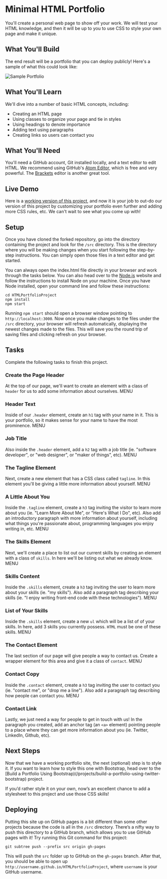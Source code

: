 # Minimal HTML Portfolio

You'll create a personal web page to show off your work. We will test your HTML knowledge, and then it will be up to you to use CSS to style your own page and make it unique.

## What You'll Build

The end result will be a portfolio that you can deploy publicly! Here's a sample of what this could look like:

![Sample Portfolio](http://courseware.codeschool.com.s3.amazonaws.com/projects/build-a-portfolio-using-html-and-css.png)

## What You'll Learn

We'll dive into a number of basic HTML concepts, including:

* Creating an HTML page
* Using classes to organize your page and tie in styles
* Using headings to denote importance
* Adding text using paragraphs
* Creating links so users can contact you

## What You'll Need

You'll need a GitHub account, Git installed locally, and a text editor to edit HTML. We recommend using GitHub's [Atom Editor](https://atom.io/), which is free and very powerful. The [Brackets](http://brackets.io/) editor is another great tool.

## Live Demo

Here is a [working version of this project](https://codeschool-project-demos.github.io/HTMLPortfolioProject/), and now it is your job to out-do our version of this project by customizing your portfolio even further and adding more CSS rules, etc. We can't wait to see what you come up with!

## Setup

Once you have cloned the forked repository, go into the directory containing the project and look for the `/src` directory. This is the directory where you will be making changes when you start following the step-by-step instructions. You can simply open those files in a text editor and get started.

You can always open the index.html file directly in your browser and work through the tasks below. You can also head over to the [Node.js](https://nodejs.org) website and follow the instructions to install Node on your machine. Once you have Node installed, open your command line and follow these instructions:

```
cd HTMLPortfolioProject
npm install
npm start
```

Running `npm start` should open a browser window pointing to `http://localhost:3000`. Now once you make changes to the files under the `/src` directory, your browser will refresh automatically, displaying the newest changes made to the files. This will save you the round trip of saving files and clicking refresh on your browser.

## Tasks

Complete the following tasks to finish this project.


### Create the Page Header

At the top of our page, we'll want to create an element with a class of `header` for us to add some information about ourselves.	MENU

### Header Text

Inside of our `.header` element, create an `h1` tag with your name in it. This is your portfolio, so it makes sense for your name to have the most prominence.	MENU

### Job Title

Also inside the `.header` element, add a `h2` tag with a job title (ie. "software developer", or "web designer", or "maker of things", etc).	MENU

### The Tagline Element

Next, create a new element that has a CSS class called `tagline`. In this element you'll be giving a little more information about yourself.	MENU

### A Little About You

Inside the `.tagline` element, create a `h3` tag inviting the visitor to learn more about you (ie. "Learn More About Me", or "Here's What I Do", etc). Also add an introductory paragraph with more information about yourself, including what things you're passionate about, programming languages you enjoy writing in, etc.	MENU

### The Skills Element

Next, we'll create a place to list out our current skills by creating an element with a class of `skills`. In here we'll be listing out what we already know.	MENU

### Skills Content

Inside the `.skills` element, create a `h3` tag inviting the user to learn more about your skills (ie. "my skills"). Also add a paragraph tag describing your skills (ie. "I enjoy writing front-end code with these technologies").	MENU

### List of Your Skills

Inside the `.skills` element, create a new `ul` which will be a list of of your skills. In here, add 3 skills you currently possess. `HTML` must be one of these skills.	MENU

### The Contact Element

The last section of our page will give people a way to contact us. Create a wrapper element for this area and give it a class of `contact`.	MENU

### Contact Copy

Inside the `.contact` element, create a `h3` tag inviting the user to contact you (ie. "contact me", or "drop me a line"). Also add a paragraph tag describing how people can contact you.	MENU

### Contact Link

Lastly, we just need a way for people to get in touch with us! In the paragraph you created, add an anchor tag (an `<a>` element) pointing people to a place where they can get more information about you (ie. Twitter, LinkedIn, Github, etc).


## Next Steps

Now that we have a working portfolio site, the next (optional) step is to style it. If you want to learn how to style this one with Bootstrap, head over to the [Build a Portfolio Using Bootstrap)(/projects/build-a-portfolio-using-twitter-bootstrap) project.

If you’d rather style it on your own, now’s an excellent chance to add a stylesheet to this project and use those CSS skills!

## Deploying

Putting this site up on GitHub pages is a bit different than some other projects because the code is all in the `/src` directory. There’s a nifty way to push this directory to a GitHub branch, which allows you to use GitHub pages with it! Try running this Git command for this project:

```
git subtree push --prefix src origin gh-pages
```

This will push the `src` folder up to GitHub on the `gh-pages` branch. After that, you should be able to open up `http://username.github.io/HTMLPortfolioProject`, where `username` is your GitHub username.
